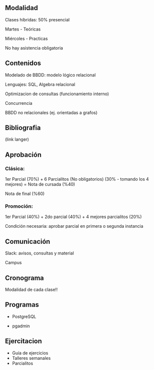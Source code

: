 ## Modalidad

Clases híbridas: 50% presencial

Martes - Teóricas

Miércoles - Practicas

No hay asistencia obligatoria
## Contenidos

Modelado de BBDD: modelo lógico relacional

Lenguajes: SQL, Algebra relacional

Optimizacion de consultas (funcionamiento interno)

Concurrencia

BBDD no relacionales (ej. orientadas a grafos)

## Bibliografia

(link langer)

## Aprobación

### Clásica: 

1er Parcial (70%) + 6 Parcialitos (No obligatorios) (30% - tomando los 4 mejores) = Nota de cursada (%40)

Nota de final (%60)

### Promoción:

1er Parcial (40%) + 2do parcial (40%) + 4 mejores parcialitos (20%)

Condición necesaria: aprobar parcial en primera o segunda instancia

## Comunicación

Slack: avisos, consultas y material

Campus

## Cronograma

Modalidad de cada clase!!

## Programas

- PostgreSQL

- pgadmin

## Ejercitacion

- Guía de ejercicios
- Talleres semanales
- Parcialitos

